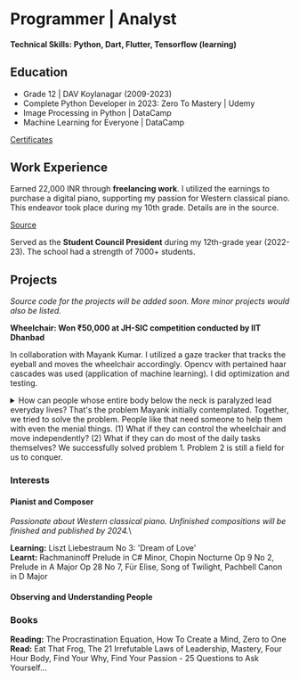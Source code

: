 # Programmer | Analyst
#### Technical Skills: Python, Dart, Flutter, Tensorflow (learning) 

## Education
- Grade 12                                           | DAV Koylanagar (2009-2023)
- Complete Python Developer in 2023: Zero To Mastery | Udemy
- Image Processing in Python                         | DataCamp
- Machine Learning for Everyone                      | DataCamp

[Certificates](https://drive.google.com/drive/folders/1lZ52bfgzoJAS6xy8ShsKkU0nhXQ_qAHM?usp=sharing)


## Work Experience
Earned 22,000 INR through **freelancing work**. I utilized the earnings to purchase a digital piano, supporting my passion for Western classical piano. This endeavor took place during my 10th grade. Details are in the source.

[Source](https://www.freelancer.in/projects/php/Real-time-Crypto-Price-Movement/reviews)

Served as the **Student Council President** during my 12th-grade year (2022-23). The school had a strength of 7000+ students.


## Projects
_Source code for the projects will be added soon. More minor projects would also be listed._

**Wheelchair: Won ₹50,000 at JH-SIC competition conducted by IIT Dhanbad**

In collaboration with Mayank Kumar. I utilized a gaze tracker that tracks the eyeball and moves the wheelchair accordingly. Opencv with pertained haar cascades was used (application of machine learning). I did optimization and testing.

<details><summary>How can people whose entire body below the neck is paralyzed lead everyday lives? That's the problem Mayank initially contemplated. Together, we tried to solve the problem. People like that need someone to help them with even the menial things. (1) What if they can control the wheelchair and move independently? (2) What if they can do most of the daily tasks themselves? We successfully solved problem 1. Problem 2 is still a field for us to conquer.</summary></details>

### Interests
#### Pianist and Composer
_Passionate about Western classical piano. Unfinished compositions will be finished and published by 2024._\

**Learning:** Liszt Liebestraum No 3: 'Dream of Love'\
**Learnt:** Rachmaninoff Prelude in C# Minor, Chopin Nocturne Op 9 No 2, Prelude in A Major Op 28 No 7, Für Elise, Song of Twilight, Pachbell Canon in D Major

#### Observing and Understanding People

### Books

**Reading:** The Procrastination Equation, How To Create a Mind, Zero to One\
**Read:** Eat That Frog, The 21 Irrefutable Laws of Leadership, Mastery, Four Hour Body,  Find Your Why, Find Your Passion - 25 Questions to Ask Yourself...
